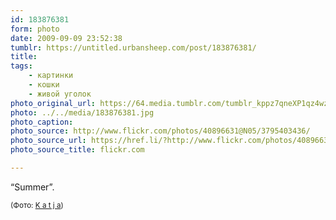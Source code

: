 ```yaml
---
id: 183876381
form: photo
date: 2009-09-09 23:52:38
tumblr: https://untitled.urbansheep.com/post/183876381/
title:
tags:
    - картинки
    - кошки
    - живой уголок
photo_original_url: https://64.media.tumblr.com/tumblr_kppz7qneXP1qz4wzio1_500.jpg
photo: ../../media/183876381.jpg
photo_caption:
photo_source: http://www.flickr.com/photos/40896631@N05/3795403436/
photo_source_url: https://href.li/?http://www.flickr.com/photos/40896631@N05/3795403436/
photo_source_title: flickr.com

---
```


<p>“Summer”.</p>

<p><small>(Фото: <a href="http://www.flickr.com/photos/40896631@N05/3795403436/">K a t j a</a>)</small></p>

